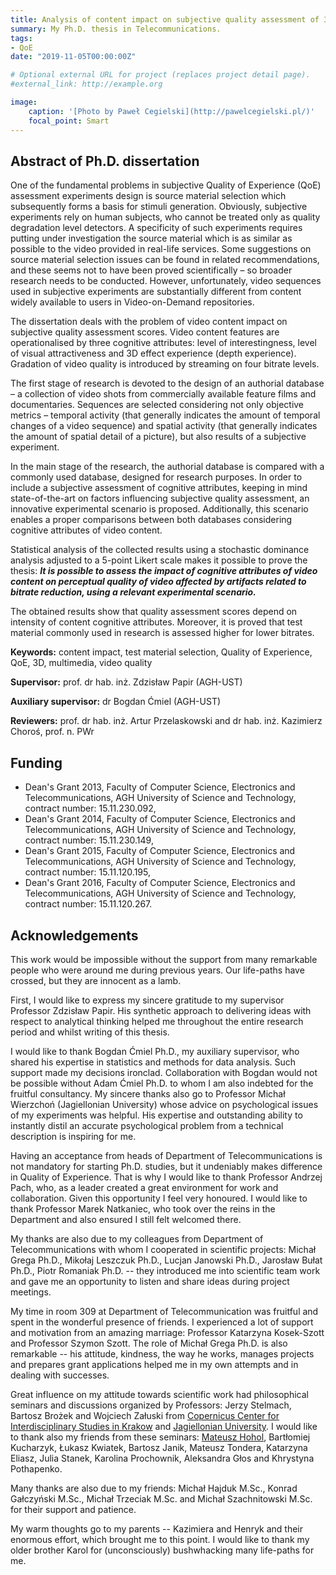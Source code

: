 ```yaml
---
title: Analysis of content impact on subjective quality assessment of 3D video affected by bit-rate reduction
summary: My Ph.D. thesis in Telecommunications.
tags:
- QoE
date: "2019-11-05T00:00:00Z"

# Optional external URL for project (replaces project detail page).
#external_link: http://example.org

image:
    caption: '[Photo by Paweł Cegielski](http://pawelcegielski.pl/)'
    focal_point: Smart
---
```


## Abstract of Ph.D. dissertation

One of the fundamental problems in subjective Quality of Experience (QoE) assessment experiments design is source material selection which subsequently forms a basis for stimuli generation. Obviously, subjective experiments rely on human subjects, who cannot be treated only as quality degradation level detectors. A specificity of such experiments requires putting under investigation the source material which is as similar as possible to the video provided in real-life services. Some suggestions on source material selection issues can be found in related recommendations, and these seems not to have been proved scientifically – so broader research needs to be conducted. However, unfortunately, video sequences used in subjective experiments are substantially different from content widely available to users in Video-on-Demand repositories.

The dissertation deals with the problem of video content impact on subjective quality assessment scores. Video content features are operationalised by three cognitive attributes: level of interestingness, level of visual attractiveness and 3D effect experience (depth experience). Gradation of video quality is introduced by streaming on four bitrate levels.

The first stage of research is devoted to the design of an authorial database – a collection of video shots from commercially available feature films and documentaries. Sequences are selected considering not only objective metrics – temporal activity (that generally indicates the amount of temporal changes of a video sequence) and spatial activity (that generally indicates the amount of spatial detail of a picture), but also results of a subjective experiment.

In the main stage of the research, the authorial database is compared with a commonly used database, designed for research purposes. In order to include a subjective assessment of cognitive attributes, keeping in mind state-of-the-art on factors influencing subjective quality assessment, an innovative experimental scenario is proposed. Additionally, this scenario enables a proper comparisons between both databases considering cognitive attributes of video content.

Statistical analysis of the collected results using a stochastic dominance analysis adjusted to a 5-point Likert scale makes it possible to prove the thesis:
***It is possible to assess the impact of cognitive attributes of video content on perceptual quality of video affected by artifacts related to bitrate reduction, using a relevant experimental scenario.***

The obtained results show that quality assessment scores depend on intensity of content cognitive attributes. Moreover, it is proved that test material commonly used in research is assessed higher for lower bitrates.

**Keywords:** content impact, test material selection, Quality of Experience, QoE, 3D, multimedia, video quality

**Supervisor:** prof. dr hab. inż. Zdzisław Papir (AGH-UST)

**Auxiliary supervisor:** dr Bogdan Ćmiel (AGH-UST)

**Reviewers:**  prof. dr hab. inż. Artur Przelaskowski and  dr hab. inż. Kazimierz Choroś, prof. n. PWr

## Funding

- Dean's Grant 2013, Faculty of Computer Science, Electronics and Telecommunications, AGH University of Science and Technology, contract number: 15.11.230.092,
- Dean's Grant 2014, Faculty of Computer Science, Electronics and Telecommunications, AGH University of Science and Technology, contract number: 15.11.230.149,
- Dean's Grant 2015, Faculty of Computer Science, Electronics and Telecommunications, AGH University of Science and Technology, contract number: 15.11.120.195,
- Dean's Grant 2016, Faculty of Computer Science, Electronics and Telecommunications, AGH University of Science and Technology, contract number: 15.11.120.267.


## Acknowledgements

This work would be impossible without the support from many remarkable people who were around me during previous years. Our life-paths have crossed, but they are innocent as a lamb.

First, I would like to express my sincere gratitude to my supervisor Professor Zdzisław Papir. His synthetic approach to delivering ideas with respect to analytical thinking helped me throughout the entire research period and whilst writing of this thesis.

I would like to thank Bogdan Ćmiel Ph.D., my auxiliary supervisor, who shared his expertise in statistics and methods for data analysis. Such support made my decisions ironclad. Collaboration with Bogdan would not be possible without Adam Ćmiel Ph.D. to whom I am also indebted for the fruitful consultancy. My sincere thanks also go to Professor Michał Wierzchoń (Jagiellonian University) whose advice on psychological issues of my experiments was helpful. His expertise and outstanding ability to instantly distil an accurate psychological problem from a technical description is inspiring for me.

Having an acceptance from heads of Department of Telecommunications is not mandatory for starting Ph.D. studies, but it undeniably makes difference in Quality of Experience. That is why I would like to thank Professor Andrzej Pach, who, as a leader created a great environment for work and collaboration. Given this opportunity I feel very honoured. I would like to thank Professor Marek Natkaniec, who took over the reins in the Department and also ensured I still felt welcomed there. 

My thanks are also due to my colleagues from Department of Telecommunications with whom I cooperated in scientific projects: Michał Grega Ph.D., Mikołaj Leszczuk Ph.D., Lucjan Janowski Ph.D., Jarosław Bułat Ph.D., Piotr Romaniak Ph.D. -- they introduced me into scientific team work and gave me an opportunity to listen and share ideas during project meetings.

My time in room 309 at Department of Telecommunication was fruitful and spent in the wonderful presence of friends. I experienced a lot of support and motivation from an amazing marriage: Professor Katarzyna Kosek-Szott and Professor Szymon Szott. The role of Michał Grega Ph.D. is also remarkable -- his attitude, kindness, the way he works, manages projects and prepares grant applications helped me in my own attempts and in dealing with successes.

Great influence on my attitude towards scientific work had philosophical seminars and discussions organized by Professors: Jerzy Stelmach, Bartosz Brożek and Wojciech Załuski from [Copernicus Center for Interdisciplinary Studies in Krakow](https://www.copernicuscenter.edu.pl/) and [Jagiellonian University]( https://www.law.uj.edu.pl/~kfpep/ ). I would like to thank also my friends from these seminars: [Mateusz Hohol](https://hohol.pl/), Bartłomiej Kucharzyk, Łukasz Kwiatek, Bartosz Janik, Mateusz Tondera, Katarzyna Eliasz, Julia Stanek, Karolina Prochownik, Aleksandra Głos and Khrystyna Pothapenko.

Many thanks are also due to my friends: Michał Hajduk M.Sc., Konrad Gałczyński M.Sc., Michał Trzeciak M.Sc. and Michał Szachnitowski M.Sc. for their support and patience.

My warm thoughts go to my parents -- Kazimiera and Henryk and their enormous effort, which brought me to this point. I would like to thank my older brother Karol for (unconsciously) bushwhacking many life-paths for me. 

